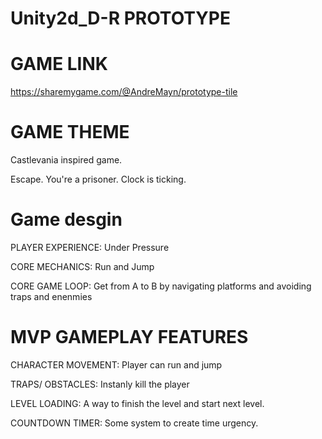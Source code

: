# Unity2d_D-R PROTOTYPE

# GAME LINK

https://sharemygame.com/@AndreMayn/prototype-tile

# GAME THEME 

Castlevania inspired game.

Escape. You're a prisoner. Clock is ticking.

# Game desgin

PLAYER EXPERIENCE: Under Pressure

CORE MECHANICS: Run and Jump

CORE GAME LOOP: Get from A to B by navigating platforms and avoiding traps and enenmies

# MVP GAMEPLAY FEATURES

CHARACTER MOVEMENT: Player can run and jump

TRAPS/ OBSTACLES: Instanly kill the player

LEVEL LOADING: A way to finish the level and start next level.

COUNTDOWN TIMER: Some system to create time urgency.
